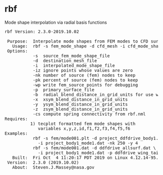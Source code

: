 # rbf
Mode shape interpolation via radial basis functions

<pre>
rbf Version: 2.3.0-2019.10.02

 Purpose:  Interpolate mode shapes from FEM modes to CFD surface.
   Usage:  rbf -s fem_mode_shape -d cfd_mesh -i cfd_mode_shape [options] 
 Options:  
           -s  source_fem_mode_shape_file
           -d  destination_mesh_file
           -i  interpolated_mode_shape_file
           -iz ignore points whose values are zero
           -nk number of source (fem) nodes to keep
           -pk percent of source (fem) nodes to keep
           -wp write fem_source_points for debugging
           -p  primary_surface_file
           -b  radial_blend_distance_in_grid_units for use with -p
           -x  xsym_blend_distance_in_grid_units
           -y  ysym_blend_distance_in_grid_units
           -z  zsym_blend_distance_in_grid_units
           -cs compute spring connectivity from rbf.nml
Requires:  
          1) tecplot formatted fem mode shapes with 
             variables x,y,z,id,f1,f2,f3,f4,f5,f6
Examples:  
           rbf -s fem/mode001.plt -d project_ddfdrive_body1.dat \
             -i project_body1_mode1.dat -nk 250 -y 4
           rbf -s fem/mode001.dat -d ddfdrive_allsurf.dat \
             -i project_body1_mode1.dat -p ddfdrive_wing_tail.dat -b 3 -pk 25
   Built:  Fri Oct  4 11:20:17 PDT 2019 on Linux 4.12.14-95.19.1.20190617-nasa
 Version:  2.3.0 (2019.10.02)
   About:  Steven.J.Massey@nasa.gov 
 </pre>
